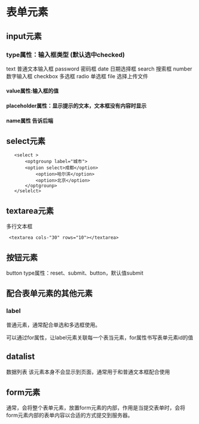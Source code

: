# 表单元素
## input元素
### type属性：输入框类型 (默认选中checked)
 text 普通文本输入框
 password 密码框
 date 日期选择框
 search 搜索框
 number 数字输入框
 checkbox 多选框
 radio 单选框
 file 选择上传文件
 #### value属性:输入框的值
 #### placeholder属性：显示提示的文本，文本框没有内容时显示
 #### name属性 告诉后端
 ## 
 ## select元素
 ~~~
    <select >
        <optgrounp label="城市">
        <option select>成都</option>
            <option>哈尔滨</option>
            <option>北京</option>
        </optgrounp>
    </selelct>
 ~~~

 ## textarea元素
 多行文本框
 ~~~
  <textarea cols-"30" rows="10"></textarea>
 ~~~
 ## 按钮元素
 button
 type属性：reset、submit、button，默认值submit

 ## 配合表单元素的其他元素
 ### label
 普通元素，通常配合单选和多选框使用。
 
 可以通过for属性，让label元素关联每一个表当元素，for属性书写表单元素id的值
## datalist
数据列表
该元素本身不会显示到页面，通常用于和普通文本框配合使用

## form元素
通常，会将整个表单元素，放置form元素的内部，作用是当提交表单时，会将form元素内部的表单内容以合适的方式提交到服务器。



